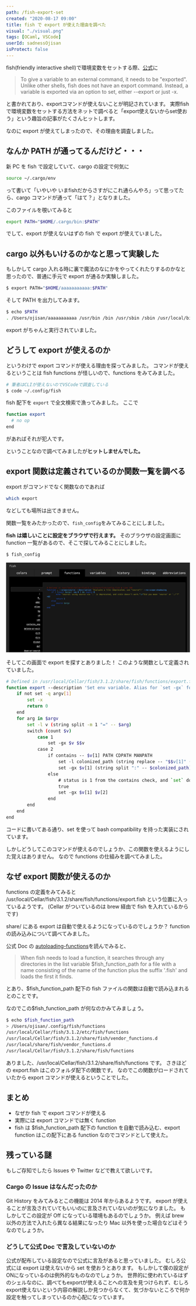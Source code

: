 ```yaml
---
path: /fish-export-set
created: "2020-08-17 09:00"
title: fish で export が使えた理由を調べた
visual: "./visual.png"
tags: [OCaml, VSCode]
userId: sadnessOjisan
isProtect: false
---
```


fish(friendly interactive shell)で環境変数をセットする際、[公式](https://fishshell.com/docs/current/tutorial.html#exports-shell-variables)に

> To give a variable to an external command, it needs to be "exported". Unlike other shells, fish does not have an export command. Instead, a variable is exported via an option to set, either --export or just -x.

と書かれており、exportコマンドが使えないことが明記されています。
実際fishで環境変数をセットする方法をネットで調べると「export使えないからset使おう」という趣旨の記事がたくさんヒットします。

なのに export が使えてしまったので、その理由を調査しました。

## なんか PATH が通ってるんだけど・・・

新 PC を fish で設定していて、cargo の設定で何気に

```sh
source ~/.cargo/env
```

って書いて「いやいや いまfishだからさすがにこれ通らんやろ」って思ってたら、cargo コマンドが通って「はて？」となりました。

このファイルを覗いてみると

```sh
export PATH="$HOME/.cargo/bin:$PATH"
```

でして、export が使えないはずの fish で export が使えていました。

## cargo 以外もいけるのかなと思って実験した

もしかして cargo 入れる時に裏で魔法のなにかをやってくれたりするのかなと思ったので、普通に手元で export が通るか実験しました。

```sh
$ export PATH="$HOME/aaaaaaaaaaa:$PATH"
```

そして PATH を出力してみます。

```sh
$ echo $PATH
. /Users/ojisan/aaaaaaaaaaa /usr/bin /bin /usr/sbin /sbin /usr/local/bin
```

export がちゃんと実行されていました。

## どうして export が使えるのか

というわけで export コマンドが使える理由を探ってみました。
コマンドが使えるということは fish functions が怪しいので、functions をみてみました。

```sh
# 筆者はCLIが使えないのでVSCodeで調査している
$ code ~/.config/fish
```

fish 配下を `export` で全文検索で漁ってみました。
ここで

```sh
function export
  # no op
end
```

があればそれが犯人です。

ということなので調べてみましたが**ヒットしませんでした。**

## export 関数は定義されているのか関数一覧を調べる

export がコマンドでなく関数なのであれば

```sh
which export
```

などしても場所は出てきません。

関数一覧をみたかったので、`fish_config`をみてみることにしました。

**fish は嬉しいことに設定をブラウザで行えます。**
そのブラウザの設定画面に function 一覧があるので、そこで探してみることにしました。

```sh
$ fish_config
```

![fish_configのfunctionページ](./config.png)

そしてこの画面で export を探すとありました！
このような関数として定義されていました。

```sh
# Defined in /usr/local/Cellar/fish/3.1.2/share/fish/functions/export.fish @ line 1
function export --description 'Set env variable. Alias for `set -gx` for bash compatibility.'
    if not set -q argv[1]
        set -x
        return 0
    end
    for arg in $argv
        set -l v (string split -m 1 "=" -- $arg)
        switch (count $v)
            case 1
                set -gx $v $$v
            case 2
                if contains -- $v[1] PATH CDPATH MANPATH
                    set -l colonized_path (string replace -- "$$v[1]" (string join ":" -- $$v[1]) $v[2])
                    set -gx $v[1] (string split ":" -- $colonized_path)
                else
                    # status is 1 from the contains check, and `set` does not change the status on success: reset it.
                    true
                    set -gx $v[1] $v[2]
                end
        end
    end
end
```

コードに書いてある通り、set を使って bash compatibility を持った実装にされています。

しかしどうしてこのコマンドが使えるのでしょうか、この関数を使えるようにした覚えはありません。
なので functions の仕組みを調べてみました。

## なぜ export 関数が使えるのか

functions の定義をみてみると /usr/local/Cellar/fish/3.1.2/share/fish/functions/export.fish という位置に入っているようです。
(Cellar がついているのは brew 経由で fish を入れているからです)

share/ にある export は自動で使えるようになっているのでしょうか？
function の読み込みについて調べてみました。

公式 Doc の [autoloading-functions](https://fishshell.com/docs/current/#autoloading-functions)を読んでみると、

> When fish needs to load a function, it searches through any directories in the list variable \$fish_function_path for a file with a name consisting of the name of the function plus the suffix '.fish' and loads the first it finds.

とあり、\$fish_function_path 配下の fish ファイルの関数は自動で読み込まれるとのことです。

なのでこの\$fish_function_path が何なのかみてみましょう。

```sh
$ echo $fish_function_path
> /Users/ojisan/.config/fish/functions 
/usr/local/Cellar/fish/3.1.2/etc/fish/functions
/usr/local/Cellar/fish/3.1.2/share/fish/vendor_functions.d
/usr/local/share/fish/vendor_functions.d
/usr/local/Cellar/fish/3.1.2/share/fish/functions
```

ありました、/usr/local/Cellar/fish/3.1.2/share/fish/functions です。
さきほどの export.fish はこのフォルダ配下の関数です。
なのでこの関数がロードされていたから export コマンドが使えるということでした。

## まとめ

- なぜか fish で export コマンドが使える
- 実際には export コマンドでは無く function
- fish は \$fish_function_path 配下の function を自動で読み込む、export function はこの配下にある function なのでコマンドとして使えた。

## 残っている謎

もしご存知でしたら Issues や Twitter などで教えて欲しいです。

### Cargo の Issue はなんだったのか

Git History をみてみるとこの機能は 2014 年からあるようです。
export が使えることが言及されていてもいいのに言及されていないのが気になりました。
もしかしてこの設定が Off になっている環境もあるのでしょうか。
例えば brew 以外の方法で入れたら異なる結果になったり Mac 以外を使った場合などはそうなのでしょうか。

### どうして公式 Doc で言及していないのか

公式が配布している設定なので公式に言及があると思っていました。
むしろ公式には export は使えないから set を使おうとあります。
もしかして僕の設定がONになっているのは例外的なものなのでしょうか。
世界的に使われているはずのシェルなのに、調べてもexportが使えることへの言及を見つけられず、むしろexport使えないという内容の解説しか見つからなくて、気づかないところで何か設定を触ってしまっているのか心配になっています。